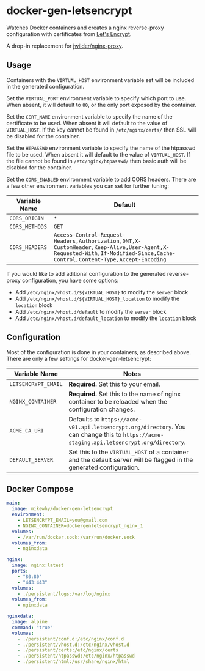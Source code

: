 # docker-gen-letsencrypt

Watches Docker containers and creates a nginx reverse-proxy
configuration with certificates from [Let's Encrypt](https://letsencrypt.org/).

A drop-in replacement for [jwilder/nginx-proxy](https://github.com/jwilder/nginx-proxy).

## Usage

Containers with the `VIRTUAL_HOST` environment variable set will be
included in the generated configuration.

Set the `VIRTUAL_PORT` environment variable to specify which port to
use. When absent, it will default to `80`, or the only port exposed by
the container.

Set the `CERT_NAME` environment variable to specify the name of the
certificate to be used. When absent it will default to the value of
`VIRTUAL_HOST`. If the key cannot be found in `/etc/nginx/certs/` then
SSL will be disabled for the container.

Set the `HTPASSWD` environment variable to specify the name of the
htpasswd file to be used. When absent it will default to the value of
`VIRTUAL_HOST`. If the file cannot be found in `/etc/nginx/htpasswd/`
then basic auth will be disabled for the container.

Set the `CORS_ENABLED` environment variable to add CORS headers. There
are a few other environment variables you can set for further tuning:

Variable Name | Default
---|---
`CORS_ORIGIN` | `*`
`CORS_METHODS` | `GET`
`CORS_HEADERS` | `Access-Control-Request-Headers,Authorization,DNT,X-CustomHeader,Keep-Alive,User-Agent,X-Requested-With,If-Modified-Since,Cache-Control,Content-Type,Accept-Encoding`

If you would like to add aditional configuration to the generated
reverse-proxy configuration, you have some options:

- Add `/etc/nginx/vhost.d/${VIRTUAL_HOST}` to modify the `server` block
- Add `/etc/nginx/vhost.d/${VIRTUAL_HOST}_location` to modify the `location` block
- Add `/etc/nginx/vhost.d/default` to modify the `server` block
- Add `/etc/nginx/vhost.d/default_location` to modify the `location` block

## Configuration

Most of the configuration is done in your containers, as described
above. There are only a few settings for docker-gen-letsencrypt:

Variable Name | Notes
---|---
`LETSENCRYPT_EMAIL` | **Required.** Set this to your email.
`NGINX_CONTAINER` | **Required.** Set this to the name of nginx container to be reloaded when the configuration changes.
`ACME_CA_URI` | Defaults to `https://acme-v01.api.letsencrypt.org/directory`. You can change this to `https://acme-staging.api.letsencrypt.org/directory`.
`DEFAULT_SERVER` | Set this to the `VIRTUAL_HOST` of a container and the default server will be flagged in the generated configuration.

## Docker Compose

```yaml
main:
  image: mikewhy/docker-gen-letsencrypt
  environment:
    - LETSENCRYPT_EMAIL=you@gmail.com
    - NGINX_CONTAINER=dockergenletsencrypt_nginx_1
  volumes:
    - /var/run/docker.sock:/var/run/docker.sock
  volumes_from:
    - nginxdata

nginx:
  image: nginx:latest
  ports:
    - "80:80"
    - "443:443"
  volumes:
    - ./persistent/logs:/var/log/nginx
  volumes_from:
    - nginxdata

nginxdata:
  image: alpine
  command: "true"
  volumes:
    - ./persistent/conf.d:/etc/nginx/conf.d
    - ./persistent/vhost.d:/etc/nginx/vhost.d
    - ./persistent/certs:/etc/nginx/certs
    - ./persistent/htpasswd:/etc/nginx/htpasswd
    - ./persistent/html:/usr/share/nginx/html
```

